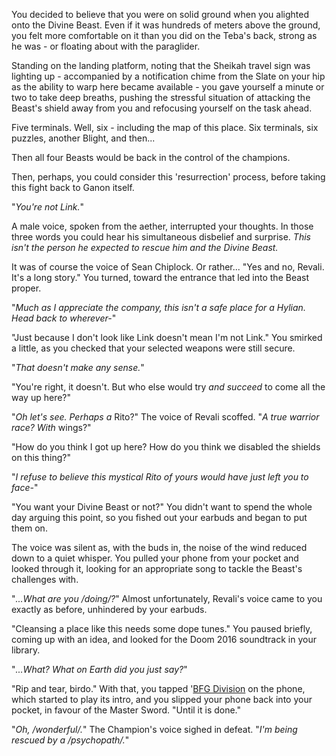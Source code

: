 You decided to believe that you were on solid ground when you alighted onto the Divine Beast. Even if it was hundreds of meters above the ground, you felt more comfortable on it than you did on the Teba's back, strong as he was - or floating about with the paraglider.

Standing on the landing platform, noting that the Sheikah travel sign was lighting up - accompanied by a notification chime from the Slate on your hip as the ability to warp here became available - you gave yourself a minute or two to take deep breaths, pushing the stressful situation of attacking the Beast's shield away from you and refocusing yourself on the task ahead.

Five terminals. Well, six - including the map of this place. Six terminals, six puzzles, another Blight, and then...

Then all four Beasts would be back in the control of the champions.

Then, perhaps, you could consider this 'resurrection' process, before taking this fight back to Ganon itself.

"*You're not Link.*"

A male voice, spoken from the aether, interrupted your thoughts. In those three words you could hear his simultaneous disbelief and surprise. *This isn't the person he expected to rescue him and the Divine Beast.*

It was of course the voice of Sean Chiplock. Or rather... "Yes and no, Revali. It's a long story." You turned, toward the entrance that led into the Beast proper.

"*Much as I appreciate the company, this isn't a safe place for a Hylian. Head back to wherever-*"

"Just because I don't look like Link doesn't mean I'm not Link." You smirked a little, as you checked that your selected weapons were still secure.

"*That doesn't make any sense.*"

"You're right, it doesn't. But who else would try *and succeed* to come all the way up here?"

"*Oh let's see. Perhaps a* Rito?" The voice of Revali scoffed. "*A true warrior race? With* wings?"

"How do you think I got up here? How do you think we disabled the shields on this thing?"

"*I refuse to believe this mystical Rito of yours would have just left you to face-*"

"You want your Divine Beast or not?" You didn't want to spend the whole day arguing this point, so you fished out your earbuds and began to put them on.

The voice was silent as, with the buds in, the noise of the wind reduced down to a quiet whisper. You pulled your phone from your pocket and looked through it, looking for an appropriate song to tackle the Beast's challenges with.

"*...What are you /doing/?*" Almost unfortunately, Revali's voice came to you exactly as before, unhindered by your earbuds.

"Cleansing a place like this needs some dope tunes." You paused briefly, coming up with an idea, and looked for the Doom 2016 soundtrack in your library.

"*...What? What on Earth did you just say?*"

"Rip and tear, birdo." With that, you tapped '[BFG Division](https://youtu.be/QHRuTYtSbJQ) on the phone, which started to play its intro, and you slipped your phone back into your pocket, in favour of the Master Sword. "Until it is done."

"*Oh, /wonderful/.*" The Champion's voice sighed in defeat. "*I'm being rescued by a /psychopath/.*"